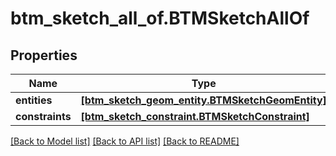 # btm_sketch_all_of.BTMSketchAllOf

## Properties
Name | Type | Description | Notes
------------ | ------------- | ------------- | -------------
**entities** | [**[btm_sketch_geom_entity.BTMSketchGeomEntity]**](BTMSketchGeomEntity.md) |  | [optional] 
**constraints** | [**[btm_sketch_constraint.BTMSketchConstraint]**](BTMSketchConstraint.md) |  | [optional] 

[[Back to Model list]](../README.md#documentation-for-models) [[Back to API list]](../README.md#documentation-for-api-endpoints) [[Back to README]](../README.md)


